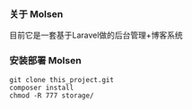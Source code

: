 
### 关于 Molsen

目前它是一套基于Laravel做的后台管理+博客系统

### 安装部署 Molsen

```
git clone this_project.git
composer install
chmod -R 777 storage/
```
